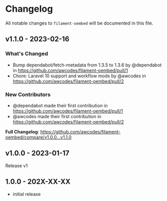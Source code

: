 # Changelog

All notable changes to `filament-oembed` will be documented in this file.

## v1.1.0 - 2023-02-16

### What's Changed

- Bump dependabot/fetch-metadata from 1.3.5 to 1.3.6 by @dependabot in https://github.com/awcodes/filament-oembed/pull/1
- Chore: Laravel 10 support and workflow mods by @awcodes in https://github.com/awcodes/filament-oembed/pull/2

### New Contributors

- @dependabot made their first contribution in https://github.com/awcodes/filament-oembed/pull/1
- @awcodes made their first contribution in https://github.com/awcodes/filament-oembed/pull/2

**Full Changelog**: https://github.com/awcodes/filament-oembed/compare/v1.0.0...v1.1.0

## v1.0.0 - 2023-01-17

Release v1

## 1.0.0 - 202X-XX-XX

- initial release
